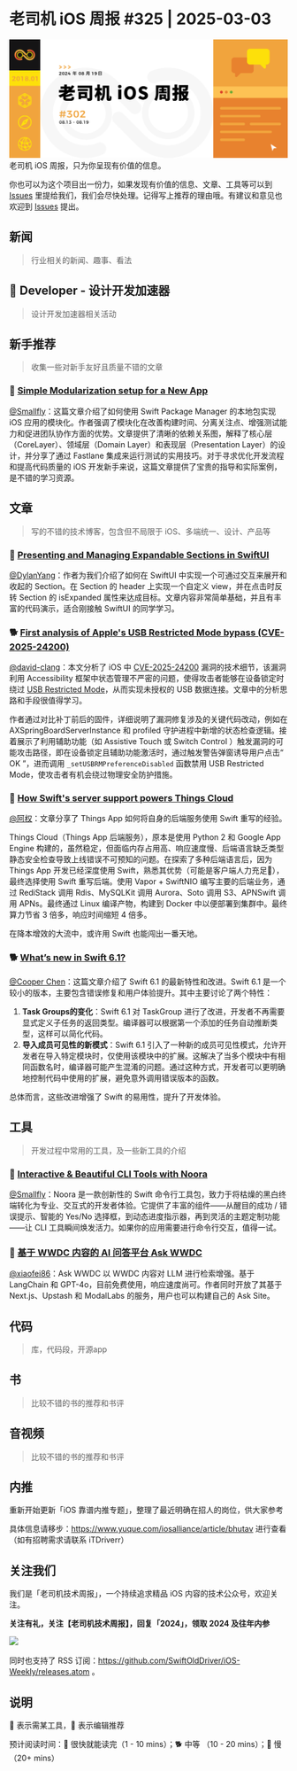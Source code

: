 # 老司机 iOS 周报 #325 | 2025-03-03

![ios-weekly](https://github.com/SwiftOldDriver/iOS-Weekly/blob/master/assets/weekly-header/302.jpg?raw=true)
老司机 iOS 周报，只为你呈现有价值的信息。

你也可以为这个项目出一份力，如果发现有价值的信息、文章、工具等可以到 [Issues](https://github.com/SwiftOldDriver/iOS-Weekly/issues) 里提给我们，我们会尽快处理。记得写上推荐的理由哦。有建议和意见也欢迎到 [Issues](https://github.com/SwiftOldDriver/iOS-Weekly/issues) 提出。

## 新闻

> 行业相关的新闻、趣事、看法

##  Developer - 设计开发加速器

> 设计开发加速器相关活动

## 新手推荐

> 收集一些对新手友好且质量不错的文章

### 🐎 [Simple Modularization setup for a New App](https://www.manu.show/2025-02-27-simple-modularization-setup/)
[@Smallfly](https://github.com/iostalks)：这篇文章介绍了如何使用 Swift Package Manager 的本地包实现 iOS 应用的模块化。作者强调了模块化在改善构建时间、分离关注点、增强测试能力和促进团队协作方面的优势。文章提供了清晰的依赖关系图，解释了核心层（CoreLayer）、领域层（Domain Layer）和表现层（Presentation Layer）的设计，并分享了通过 Fastlane 集成来运行测试的实用技巧。对于寻求优化开发流程和提高代码质量的 iOS 开发新手来说，这篇文章提供了宝贵的指导和实际案例，是不错的学习资源。

## 文章

> 写的不错的技术博客，包含但不局限于 iOS、多端统一、设计、产品等

### 🐎 [Presenting and Managing Expandable Sections in SwiftUI](https://serialcoder.dev/text-tutorials/swiftui/presenting-and-managing-expandable-sections-in-swiftui/)

[@DylanYang](https://github.com/Dylan19Yang)：作者为我们介绍了如何在 SwiftUI 中实现一个可通过交互来展开和收起的 Section。在 Section 的 header 上实现一个自定义 view，并在点击时反转 Section 的 isExpanded 属性来达成目标。文章内容非常简单基础，并且有丰富的代码演示，适合刚接触 SwiftUI 的同学学习。

### 🐕 [First analysis of Apple's USB Restricted Mode bypass (CVE-2025-24200)](https://blog.quarkslab.com/first-analysis-of-apples-usb-restricted-mode-bypass-cve-2025-24200.html)

[@david-clang](https://github.com/david-clang)：本文分析了 iOS 中 [CVE-2025-24200](https://support.apple.com/en-ca/122174) 漏洞的技术细节，该漏洞利用 Accessibility 框架中状态管理不严密的问题，使得攻击者能够在设备锁定时绕过 [USB Restricted Mode](https://support.apple.com/en-us/111806)，从而实现未授权的 USB 数据连接。文章中的分析思路和手段很值得学习。

作者通过对比补丁前后的固件，详细说明了漏洞修复涉及的关键代码改动，例如在 AXSpringBoardServerInstance 和 profiled 守护进程中新增的状态检查逻辑。接着展示了利用辅助功能（如 Assistive Touch 或 Switch Control ）触发漏洞的可能攻击路径，即在设备锁定且辅助功能激活时，通过触发警告弹窗诱导用户点击“ OK ”，进而调用 `_setUSBRMPreferenceDisabled` 函数禁用 USB Restricted Mode，使攻击者有机会绕过物理安全防护措施。

### 🐎 [How Swift's server support powers Things Cloud](https://www.swift.org/blog/how-swifts-server-support-powers-things-cloud/)

[@阿权](https://github.com/bqlin)：文章分享了 Things App 如何将自身的后端服务使用 Swift 重写的经验。

Things Cloud（Things App 后端服务），原本是使用 Python 2 和 Google App Engine 构建的，虽然稳定，但面临内存占用高、响应速度慢、后端语言缺乏类型静态安全检查导致上线错误不可预知的问题。在探索了多种后端语言后，因为 Things App 开发已经深度使用 Swift，熟悉其优势（可能是客户端人力充足🐶），最终选择使用 Swift 重写后端。使用 Vapor + SwiftNIO 编写主要的后端业务，通过 RediStack 调用 Rdis、MySQLKit 调用 Aurora、Soto 调用 S3、APNSwift 调用 APNs。最终通过 Linux 编译产物，构建到 Docker 中以便部署到集群中。最终算力节省 3 倍多，响应时间缩短 4 倍多。

在降本增效的大流中，或许用 Swift 也能闯出一番天地。

### 🐕 [What’s new in Swift 6.1?](https://www.donnywals.com/whats-new-in-swift-6-1/)

[@Cooper Chen](https://github.com/cjlcooper)：这篇文章介绍了 Swift 6.1 的最新特性和改进。Swift 6.1 是一个较小的版本，主要包含错误修复和用户体验提升。其中主要讨论了两个特性：
1. **Task Groups的变化**：Swift 6.1 对 TaskGroup 进行了改进，开发者不再需要显式定义子任务的返回类型。编译器可以根据第一个添加的任务自动推断类型，这样可以简化代码。
2. **导入成员可见性的新模式**：Swift 6.1 引入了一种新的成员可见性模式，允许开发者在导入特定模块时，仅使用该模块中的扩展。这解决了当多个模块中有相同函数名时，编译器可能产生混淆的问题。通过这种方式，开发者可以更明确地控制代码中使用的扩展，避免意外调用错误版本的函数。

总体而言，这些改进增强了 Swift 的易用性，提升了开发体验。

## 工具

> 开发过程中常用的工具，及一些新工具的介绍

### 🐎 [Interactive & Beautiful CLI Tools with Noora](https://swifttoolkit.dev/posts/noora-package)
[@Smallfly](https://github.com/iostalks)：Noora 是一款创新性的 Swift 命令行工具包，致力于将枯燥的黑白终端转化为专业、交互式的开发者体验。它提供了丰富的组件——从醒目的成功 / 错误提示、智能的 Yes/No 选择框，到动态进度指示器，再到灵活的主题定制功能——让 CLI 工具瞬间焕发活力。如果你的应用需要进行命令行交互，值得一试。

### 🐎 [基于 WWDC 内容的 AI 问答平台 Ask WWDC](https://askwwdc.com)
[@xiaofei86](https://github.com/xiaofei86)：Ask WWDC 以 WWDC 内容对 LLM 进行检索增强。基于 LangChain 和  GPT-4o，目前免费使用，响应速度尚可。作者同时开放了其基于 Next.js、Upstash 和 ModalLabs 的服务，用户也可以构建自己的 Ask Site。

## 代码

> 库，代码段，开源app

## 书

> 比较不错的书的推荐和书评

## 音视频

> 比较不错的书的推荐和书评

## 内推

重新开始更新「iOS 靠谱内推专题」，整理了最近明确在招人的岗位，供大家参考

具体信息请移步：https://www.yuque.com/iosalliance/article/bhutav 进行查看（如有招聘需求请联系 iTDriverr）

## 关注我们

我们是「老司机技术周报」，一个持续追求精品 iOS 内容的技术公众号，欢迎关注。

**关注有礼，关注【老司机技术周报】，回复「2024」，领取 2024 及往年内参**

![](https://github.com/SwiftOldDriver/iOS-Weekly/blob/master/assets/qrcode_for_wechat.jpg?raw=true)

同时也支持了 RSS 订阅：https://github.com/SwiftOldDriver/iOS-Weekly/releases.atom 。

## 说明

🚧 表示需某工具，🌟 表示编辑推荐

预计阅读时间：🐎 很快就能读完（1 - 10 mins）；🐕 中等 （10 - 20 mins）；🐢 慢（20+ mins）
